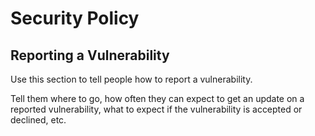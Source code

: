 # Security Policy

## Reporting a Vulnerability

Use this section to tell people how to report a vulnerability.

Tell them where to go, how often they can expect to get an update on a reported
vulnerability, what to expect if the vulnerability is accepted or declined, etc.
